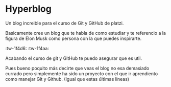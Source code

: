 # Hyperblog
Un blog increible para el curso de Git y GitHub de platzi.

Basicamente cree un blog que te habla de como estudiar y te referencio a la figura de Elon Musk como persona con la que puedes inspirarte.

:tw-1f4d6: :tw-1f4aa:   


Acabando el curso de git y GitHub te puedo asegurar que es util. 


Pues bueno poquito más decirte que veas el blog no esa demasiado currado pero simplemente ha sido un proyecto con el que ir aprendiento como manejar Git y Github. (Igual que estas últimas lineas)

